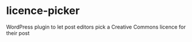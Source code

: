 licence-picker
==============

WordPress plugin to let post editors pick a Creative Commons licence for their post
